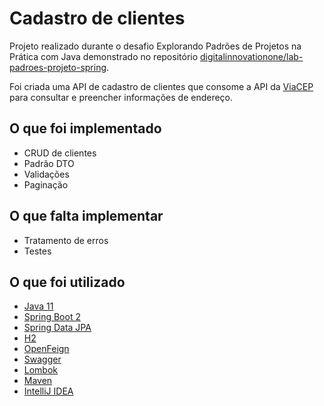 # Cadastro de clientes

Projeto realizado durante o desafio Explorando Padrões de Projetos na Prática com Java demonstrado no repositório [digitalinnovationone/lab-padroes-projeto-spring](https://github.com/digitalinnovationone/lab-padroes-projeto-spring).

Foi criada uma API de cadastro de clientes que consome a API da [ViaCEP](https://viacep.com.br) para consultar e preencher informações de endereço.

## O que foi implementado

- CRUD de clientes
- Padrão DTO
- Validações
- Paginação

## O que falta implementar

- Tratamento de erros
- Testes

## O que foi utilizado

- [Java 11](https://www.oracle.com/java/technologies/downloads/#java11)
- [Spring Boot 2](https://spring.io/projects/spring-boot)
- [Spring Data JPA](https://spring.io/projects/spring-data-jpa)
- [H2](https://www.h2database.com/html/main.html)
- [OpenFeign](https://docs.spring.io/spring-cloud-openfeign/docs/current/reference/html)
- [Swagger](https://swagger.io)
- [Lombok](https://projectlombok.org)
- [Maven](https://maven.apache.org)
- [IntelliJ IDEA](https://www.jetbrains.com/idea)
